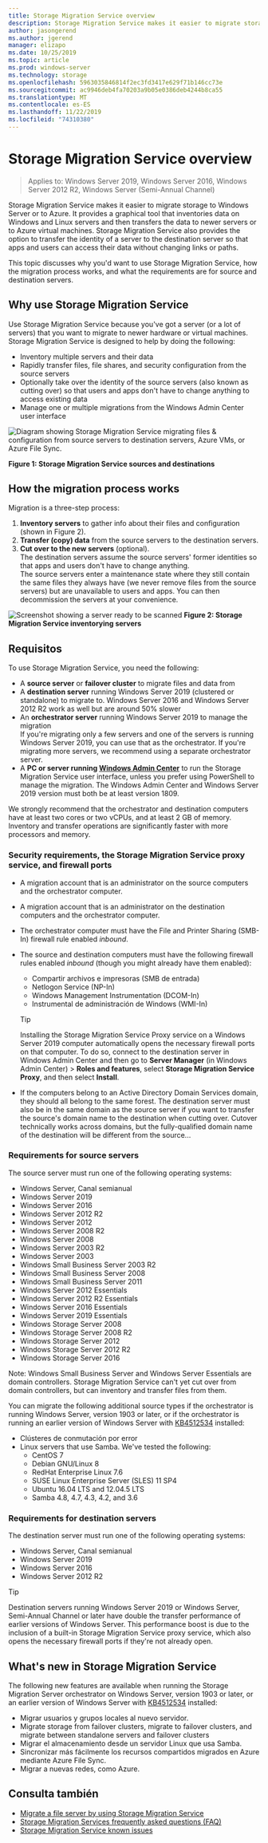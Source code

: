 ```yaml
---
title: Storage Migration Service overview
description: Storage Migration Service makes it easier to migrate storage to Windows Server or to Azure. It provides a graphical tool that inventories data on Windows and Linux servers and then transfers the data to newer servers or to Azure virtual machines. Storage Migration Service also provides the option to transfer the identity of a server to the destination server so that apps and users can access their data without changing links or paths.
author: jasongerend
ms.author: jgerend
manager: elizapo
ms.date: 10/25/2019
ms.topic: article
ms.prod: windows-server
ms.technology: storage
ms.openlocfilehash: 5963035846814f2ec3fd3417e629f71b146cc73e
ms.sourcegitcommit: ac9946deb4fa70203a9b05e0386deb4244b8ca55
ms.translationtype: MT
ms.contentlocale: es-ES
ms.lasthandoff: 11/22/2019
ms.locfileid: "74310380"
---
```

# <a name="storage-migration-service-overview"></a>Storage Migration Service overview

>Applies to: Windows Server 2019, Windows Server 2016, Windows Server 2012 R2, Windows Server (Semi-Annual Channel)

Storage Migration Service makes it easier to migrate storage to Windows Server or to Azure. It provides a graphical tool that inventories data on Windows and Linux servers and then transfers the data to newer servers or to Azure virtual machines. Storage Migration Service also provides the option to transfer the identity of a server to the destination server so that apps and users can access their data without changing links or paths.

This topic discusses why you'd want to use Storage Migration Service, how the migration process works, and what the requirements are for source and destination servers.

## <a name="why-use-storage-migration-service"></a>Why use Storage Migration Service

Use Storage Migration Service because you've got a server (or a lot of servers) that you want to migrate to newer hardware or virtual machines. Storage Migration Service is designed to help by doing the following:

- Inventory multiple servers and their data
- Rapidly transfer files, file shares, and security configuration from the source servers
- Optionally take over the identity of the source servers (also known as cutting over) so that users and apps don't have to change anything to access existing data
- Manage one or multiple migrations from the Windows Admin Center user interface

![Diagram showing Storage Migration Service migrating files & configuration from source servers to destination servers, Azure VMs, or Azure File Sync.](media/overview/storage-migration-service-diagram.png)

**Figure 1: Storage Migration Service sources and destinations**

## <a name="how-the-migration-process-works"></a>How the migration process works

Migration is a three-step process:

1. **Inventory servers** to gather info about their files and configuration (shown in Figure 2).
2. **Transfer (copy) data** from the source servers to the destination servers.
3. **Cut over to the new servers** (optional).<br>The destination servers assume the source servers' former identities so that apps and users don't have to change anything. <br>The source servers enter a maintenance state where they still contain the same files they always have (we never remove files from the source servers) but are unavailable to users and apps. You can then decommission the servers at your convenience.

![Screenshot showing a server ready to be scanned](media/migrate/inventory.png)
**Figure 2: Storage Migration Service inventorying servers**

## <a name="requirements"></a>Requisitos

To use Storage Migration Service, you need the following:

- A **source server** or **failover cluster** to migrate files and data from
- A **destination server** running Windows Server 2019 (clustered or standalone) to migrate to. Windows Server 2016 and Windows Server 2012 R2 work as well but are around 50% slower
- An **orchestrator server** running Windows Server 2019 to manage the migration  <br>If you're migrating only a few servers and one of the servers is running Windows Server 2019, you can use that as the orchestrator. If you're migrating more servers, we recommend using a separate orchestrator server.
- A **PC or server running [Windows Admin Center](../../manage/windows-admin-center/understand/windows-admin-center.md)** to run the Storage Migration Service user interface, unless you prefer using PowerShell to manage the migration. The Windows Admin Center and Windows Server 2019 version must both be at least version 1809.

We strongly recommend that the orchestrator and destination computers have at least two cores or two vCPUs, and at least 2 GB of memory. Inventory and transfer operations are significantly faster with more processors and memory.

### <a name="security-requirements-the-storage-migration-service-proxy-service-and-firewall-ports"></a>Security requirements, the Storage Migration Service proxy service, and firewall ports

- A migration account that is an administrator on the source computers and the orchestrator computer.
- A migration account that is an administrator on the destination computers and the orchestrator computer.
- The orchestrator computer must have the File and Printer Sharing (SMB-In) firewall rule enabled *inbound*.
- The source and destination computers must have the following firewall rules enabled *inbound* (though you might already have them enabled):
  - Compartir archivos e impresoras (SMB de entrada)
  - Netlogon Service (NP-In)
  - Windows Management Instrumentation (DCOM-In)
  - Instrumental de administración de Windows (WMI-In)
  
  > [!TIP]
  > Installing the Storage Migration Service Proxy service on a Windows Server 2019 computer automatically opens the necessary firewall ports on that computer. To do so, connect to the destination server in Windows Admin Center and then go to **Server Manager** (in Windows Admin Center) > **Roles and features**, select **Storage Migration Service Proxy**, and then select **Install**.


- If the computers belong to an Active Directory Domain Services domain, they should all belong to the same forest. The destination server must also be in the same domain as the source server if you want to transfer the source's domain name to the destination when cutting over. Cutover technically works across domains, but the fully-qualified domain name of the destination will be different from the source...

### <a name="requirements-for-source-servers"></a>Requirements for source servers

The source server must run one of the following operating systems:

- Windows Server, Canal semianual
- Windows Server 2019
- Windows Server 2016
- Windows Server 2012 R2
- Windows Server 2012
- Windows Server 2008 R2
- Windows Server 2008
- Windows Server 2003 R2
- Windows Server 2003
- Windows Small Business Server 2003 R2
- Windows Small Business Server 2008
- Windows Small Business Server 2011
- Windows Server 2012 Essentials
- Windows Server 2012 R2 Essentials
- Windows Server 2016 Essentials
- Windows Server 2019 Essentials
- Windows Storage Server 2008
- Windows Storage Server 2008 R2
- Windows Storage Server 2012
- Windows Storage Server 2012 R2
- Windows Storage Server 2016

Note: Windows Small Business Server and Windows Server Essentials are domain controllers. Storage Migration Service can't yet cut over from domain controllers, but can inventory and transfer files from them.   

You can migrate the following additional source types if the orchestrator is running Windows Server, version 1903 or later, or if the orchestrator is running an earlier version of Windows Server with [KB4512534](https://support.microsoft.com/help/4512534/windows-10-update-kb4512534) installed:

- Clústeres de conmutación por error
- Linux servers that use Samba. We've tested the following:
    - CentOS 7
    - Debian GNU/Linux 8
    - RedHat Enterprise Linux 7.6
    - SUSE Linux Enterprise Server (SLES) 11 SP4
    - Ubuntu 16.04 LTS and 12.04.5 LTS
    - Samba 4.8, 4.7, 4.3, 4.2, and 3.6

### <a name="requirements-for-destination-servers"></a>Requirements for destination servers

The destination server must run one of the following operating systems:

- Windows Server, Canal semianual
- Windows Server 2019
- Windows Server 2016
- Windows Server 2012 R2

> [!TIP]
> Destination servers running Windows Server 2019 or Windows Server, Semi-Annual Channel or later have double the transfer performance of earlier versions of Windows Server. This performance boost is due to the inclusion of a built-in Storage Migration Service proxy service, which also opens the necessary firewall ports if they're not already open.

## <a name="whats-new-in-storage-migration-service"></a>What's new in Storage Migration Service

The following new features are available when running the Storage Migration Server orchestrator on Windows Server, version 1903 or later, or an earlier version of Windows Server with [KB4512534](https://support.microsoft.com/help/4512534/windows-10-update-kb4512534) installed:

- Migrar usuarios y grupos locales al nuevo servidor.
- Migrate storage from failover clusters, migrate to failover clusters, and migrate between standalone servers and failover clusters
- Migrar el almacenamiento desde un servidor Linux que usa Samba.
- Sincronizar más fácilmente los recursos compartidos migrados en Azure mediante Azure File Sync.
- Migrar a nuevas redes, como Azure.

## <a name="see-also"></a>Consulta también

- [Migrate a file server by using Storage Migration Service](migrate-data.md)
- [Storage Migration Services frequently asked questions (FAQ)](faq.md)
- [Storage Migration Service known issues](known-issues.md)
